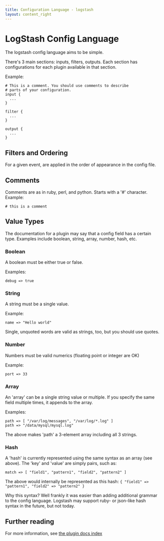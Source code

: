 ```yaml
---
title: Configuration Language - logstash
layout: content_right
---
```

# LogStash Config Language

The logstash config language aims to be simple.

There's 3 main sections: inputs, filters, outputs. Each section has
configurations for each plugin available in that section.

Example:

    # This is a comment. You should use comments to describe
    # parts of your configuration.
    input {
      ...
    }

    filter {
      ...
    }

    output {
      ...
    }

## Filters and Ordering

For a given event, are applied in the order of appearance in the config file.

## Comments

Comments are as in ruby, perl, and python. Starts with a '#' character. Example:

    # this is a comment

## Value Types

The documentation for a plugin may say that a config field has a certain type.
Examples include boolean, string, array, number, hash, etc.

### Boolean

A boolean must be either true or false.

Examples:

    debug => true

### String

A string must be a single value.

Example:

    name => "Hello world"

Single, unquoted words are valid as strings, too, but you should use quotes.

### Number

Numbers must be valid numerics (floating point or integer are OK)

Example:

    port => 33

### Array

An 'array' can be a single string value or multiple. If you specify the same
field multiple times, it appends to the array.

Examples:

    path => [ "/var/log/messages", "/var/log/*.log" ]
    path => "/data/mysql/mysql.log"

The above makes 'path' a 3-element array including all 3 strings.

### Hash

A 'hash' is currently represented using the same syntax as an array (see above).
The 'key' and 'value' are simply pairs, such as:

    match => [ "field1", "pattern1", "field2", "pattern2" ]

The above would internally be represented as this hash: `{ "field1" =>
"pattern1", "field2" => "pattern2" }`

Why this syntax? Well frankly it was easier than adding additional grammar to
the config language. Logstash may support ruby- or json-like hash syntax in the
future, but not today.

## Further reading

For more information, see [the plugin docs index](index)
